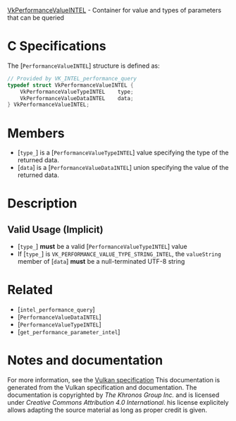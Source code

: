 [VkPerformanceValueINTEL](https://www.khronos.org/registry/vulkan/specs/1.3-extensions/man/html/VkPerformanceValueINTEL.html) - Container for value and types of parameters that can be queried

# C Specifications
The [`PerformanceValueINTEL`] structure is defined as:
```c
// Provided by VK_INTEL_performance_query
typedef struct VkPerformanceValueINTEL {
    VkPerformanceValueTypeINTEL    type;
    VkPerformanceValueDataINTEL    data;
} VkPerformanceValueINTEL;
```

# Members
- [`type_`] is a [`PerformanceValueTypeINTEL`] value specifying the type of the returned data.
- [`data`] is a [`PerformanceValueDataINTEL`] union specifying the value of the returned data.

# Description
## Valid Usage (Implicit)
-  [`type_`] **must**  be a valid [`PerformanceValueTypeINTEL`] value
-    If [`type_`] is `VK_PERFORMANCE_VALUE_TYPE_STRING_INTEL`, the `valueString` member of [`data`] **must**  be a null-terminated UTF-8 string

# Related
- [`intel_performance_query`]
- [`PerformanceValueDataINTEL`]
- [`PerformanceValueTypeINTEL`]
- [`get_performance_parameter_intel`]

# Notes and documentation
For more information, see the [Vulkan specification](https://www.khronos.org/registry/vulkan/specs/1.3-extensions/html/vkspec.html)
This documentation is generated from the Vulkan specification and documentation.
The documentation is copyrighted by *The Khronos Group Inc.* and is licensed under *Creative Commons Attribution 4.0 International*.
his license explicitely allows adapting the source material as long as proper credit is given.
        